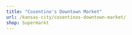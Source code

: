 ```yaml
---
title: "Cosentino's Downtown Market"
url: /kansas-city/cosentinos-downtown-market/
shop: Supermarkt
---
```


